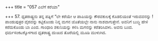 +++
title = "057 ಎಲೆಗೆ ಕರೆಯಾ"

+++
57.  ಧೃತರಾಷ್ಟ್ರನು  ತನ್ನ ಪತ್ನಿಗೆ “ಲೇ ಕರೆಯೇ ಆ ಪಾಪಿಯನ್ನು ಕೌರವಕುಲಕ್ಕೆ ಕೊಡಲಿಯಂತೆ ಇರುವವನನ್ನು ! ಪಾಂಡುಪುತ್ರರ ವೈರವನ್ನು ಕಟ್ಟಿಕೊಂಡು ನಿನ್ನ ಮಗನ ಜೊತೆಯಲ್ಲೇ ನಾನು ನಾಶವಾಗುತ್ತೇನೆ. ಅವನಿಗೆ ಬುದ್ಧಿ ಹೇಳಿ ಕರೆದುಕೊಂಡು ಬಾ ಎಂದ. ಗಾಂಧಾರಿ ಶಕುನಿಯನ್ನು ಕಳಿಸಿ ಮಗನನ್ನು ಕರೆತರಿಸಿದಳು. ಅವನು ಬಂದ. ಧರ್ಮಸಂಕಟಕ್ಕೊಳಗಾದ ಧೃತರಾಷ್ಟ್ರ ದುಃಖದ ತೊರೆಯಲ್ಲಿ ಮೂಡಿ ಮುಳುಗಿದ.